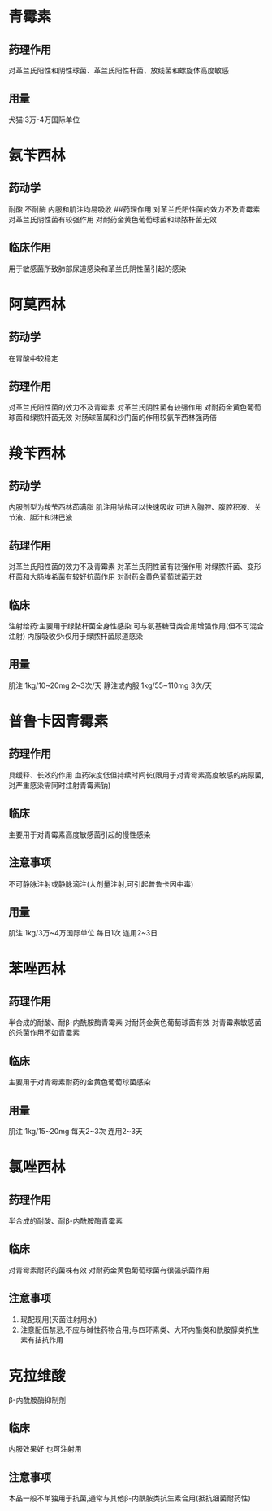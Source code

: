 # 青霉素
## 药理作用
对革兰氏阳性和阴性球菌、革兰氏阳性杆菌、放线菌和螺旋体高度敏感
## 用量
犬猫:3万-4万国际单位

# 氨苄西林
## 药动学
耐酸 不耐酶 内服和肌注均易吸收 
##药理作用
对革兰氏阳性菌的效力不及青霉素
对革兰氏阴性菌有较强作用
对耐药金黄色葡萄球菌和绿脓杆菌无效
## 临床作用
用于敏感菌所致肺部尿道感染和革兰氏阴性菌引起的感染

# 阿莫西林
## 药动学
在胃酸中较稳定
## 药理作用
对革兰氏阳性菌的效力不及青霉素
对革兰氏阴性菌有较强作用
对耐药金黄色葡萄球菌和绿脓杆菌无效
对肠球菌属和沙门菌的作用较氨苄西林强两倍

# 羧苄西林
## 药动学
内服剂型为羧苄西林茚满脂
肌注用钠盐可以快速吸收   可进入胸腔、腹腔积液、关节液、胆汁和淋巴液
## 药理作用
对革兰氏阳性菌的效力不及青霉素
对革兰氏阴性菌有较强作用
对绿脓杆菌、变形杆菌和大肠埃希菌有较好抗菌作用
对耐药金黄色葡萄球菌无效
## 临床
注射给药:主要用于绿脓杆菌全身性感染  可与氨基糖苷类合用增强作用(但不可混合注射)
内服吸收少:仅用于绿脓杆菌尿道感染
## 用量
肌注         1kg/10~20mg   2~3次/天
静注或内服   1kg/55~110mg   3次/天

# 普鲁卡因青霉素
## 药理作用
具缓释、长效的作用
血药浓度低但持续时间长(限用于对青霉素高度敏感的病原菌,对严重感染需同时注射青霉素钠)
## 临床
主要用于对青霉素高度敏感菌引起的慢性感染
## 注意事项
不可静脉注射或静脉滴注(大剂量注射,可引起普鲁卡因中毒)
## 用量
肌注   1kg/3万~4万国际单位   每日1次   连用2~3日

# 苯唑西林
## 药理作用
半合成的耐酸、耐β-内酰胺酶青霉素
对耐药金黄色葡萄球菌有效
对青霉素敏感菌的杀菌作用不如青霉素
## 临床
主要用于对青霉素耐药的金黄色葡萄球菌感染
## 用量
肌注   1kg/15~20mg   每天2~3次   连用2~3天

# 氯唑西林
## 药理作用
半合成的耐酸、耐β-内酰胺酶青霉素
## 临床 
对青霉素耐药的菌株有效
对耐药金黄色葡萄球菌有很强杀菌作用
## 注意事项
1. 现配现用(灭菌注射用水)
2. 注意配伍禁忌,不应与碱性药物合用;与四环素类、大环内酯类和酰胺醇类抗生素有拮抗作用

# 克拉维酸
β-内酰胺酶抑制剂
## 临床
内服效果好
也可注射用
## 注意事项
本品一般不单独用于抗菌,通常与其他β-内酰胺类抗生素合用(抵抗细菌耐药性)
## 